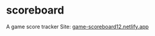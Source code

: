 # scoreboard
A game score tracker
Site: [game-scoreboard12.netlify.app](game-scoreboard12.netlify.app)
